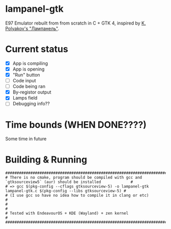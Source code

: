 # lampanel-gtk
E97 Emulator rebuilt from from scratch in C + GTK 4, inspired by [K. Polyakov's "Лампанель"](https://kpolyakov.spb.ru/prog/lamp.htm).

# Current status

- [x] App is compiling
- [x] App is opening
- [x] "Run" button
- [ ] Code input
- [ ] Code being ran
- [x] By-registor output
- [x] Lamps field
- [ ] Debugging info??

# Time bounds (WHEN DONE????)
Some time in future

# Building & Running
```
#####################################################################################################################
# There is no cmake, program should be compiled with gcc and `gtksourceview5` (aur) should be installed             #
# => gcc $(pkg-config --cflags gtksourceview-5) -o lampanel-gtk lampanel-gtk.c $(pkg-config --libs gtksourceview-5) #
# (I use gcc so have no idea how to compile it in clang or etc)                                                     #
#                                                                                                                   #
# Tested with EndeavourOS + KDE (Wayland) + zen kernel                                                              #
#####################################################################################################################
```

